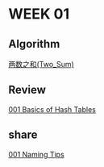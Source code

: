 # WEEK 01
## Algorithm
[两数之和(Two_Sum)](/Algorithm/两数之和(Two_Sum))
## Review
[001 Basics of Hash Tables](/Review/001_Basics_of_Hash_Tables)
## share
[001 Naming Tips](/Share/001_Naming_Tips) 
